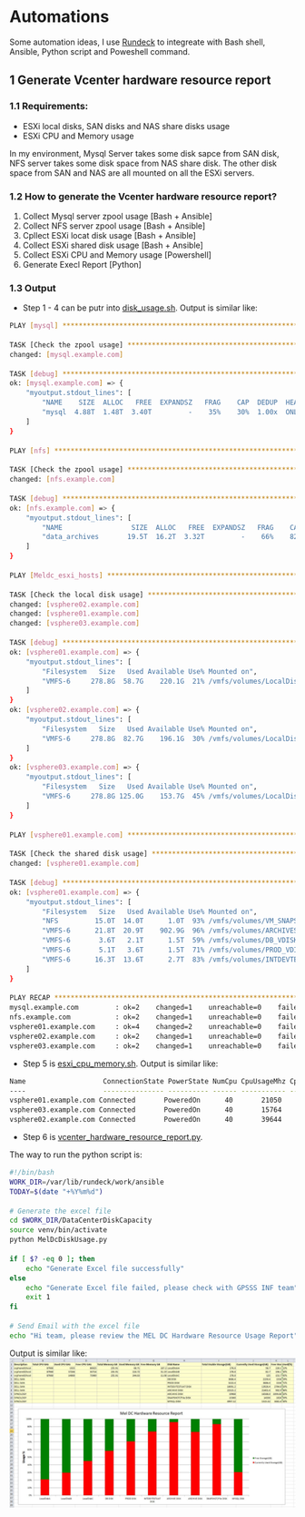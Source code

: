 # Automations
Some automation ideas, I use [Rundeck](www.rundeck.com) to integreate with Bash shell, Ansible, Python script and Poweshell command.

## 1 Generate Vcenter hardware resource report
### 1.1 Requirements:
- ESXi local disks, SAN disks and NAS share disks usage
- ESXi CPU and Memory usage

In my environment, Mysql Server takes some disk sapce from SAN disk, NFS server takes some disk space from NAS share disk. The other disk space from SAN and NAS are all mounted on all the ESXi servers.

### 1.2 How to generate the Vcenter hardware resource report?
1. Collect Mysql server zpool usage [Bash + Ansible]
2. Collect NFS server zpool usage [Bash + Ansible]
3. Cpllect ESXi locat disk usage [Bash + Ansible]
4. Collect ESXi shared disk usage [Bash + Ansible]
5. Collect ESXi CPU and Memory usage [Powershell]
6. Generate Execl Report [Python]

### 1.3 Output
- Step 1 - 4 can be putr into [disk_usage.sh](generate-vcenter-hardware-resource-report/disk_usage.sh). Output is similar like:
```bash
PLAY [mysql] *******************************************************************

TASK [Check the zpool usage] ***************************************************
changed: [mysql.example.com]

TASK [debug] *******************************************************************
ok: [mysql.example.com] => {
    "myoutput.stdout_lines": [
        "NAME    SIZE  ALLOC   FREE  EXPANDSZ   FRAG    CAP  DEDUP  HEALTH  ALTROOT",
        "mysql  4.88T  1.48T  3.40T         -    35%    30%  1.00x  ONLINE  -"
    ]
}

PLAY [nfs] *********************************************************************

TASK [Check the zpool usage] ***************************************************
changed: [nfs.example.com]

TASK [debug] *******************************************************************
ok: [nfs.example.com] => {
    "myoutput.stdout_lines": [
        "NAME                 SIZE  ALLOC   FREE  EXPANDSZ   FRAG    CAP  DEDUP  HEALTH  ALTROOT",
        "data_archives       19.5T  16.2T  3.32T         -    66%    82%  1.00x  ONLINE  -"
    ]
}

PLAY [Meldc_esxi_hosts] ********************************************************

TASK [Check the local disk usage] **********************************************
changed: [vsphere02.example.com]
changed: [vsphere01.example.com]
changed: [vsphere03.example.com]

TASK [debug] *******************************************************************
ok: [vsphere01.example.com] => {
    "myoutput.stdout_lines": [
        "Filesystem   Size   Used Available Use% Mounted on",
        "VMFS-6     278.8G  58.7G    220.1G  21% /vmfs/volumes/LocalDiskA"
    ]
}
ok: [vsphere02.example.com] => {
    "myoutput.stdout_lines": [
        "Filesystem   Size   Used Available Use% Mounted on",
        "VMFS-6     278.8G  82.7G    196.1G  30% /vmfs/volumes/LocalDiskB"
    ]
}
ok: [vsphere03.example.com] => {
    "myoutput.stdout_lines": [
        "Filesystem   Size   Used Available Use% Mounted on",
        "VMFS-6     278.8G 125.0G    153.7G  45% /vmfs/volumes/LocalDiskC"
    ]
}

PLAY [vsphere01.example.com] **************************************************

TASK [Check the shared disk usage] *********************************************
changed: [vsphere01.example.com]

TASK [debug] *******************************************************************
ok: [vsphere01.example.com] => {
    "myoutput.stdout_lines": [
        "Filesystem   Size   Used Available Use% Mounted on",
        "NFS         15.0T  14.0T      1.0T  93% /vmfs/volumes/VM_SNAPSHOTS",
        "VMFS-6      21.8T  20.9T    902.9G  96% /vmfs/volumes/ARCHIVES_VDISK",
        "VMFS-6       3.6T   2.1T      1.5T  59% /vmfs/volumes/DB_VDISK",
        "VMFS-6       5.1T   3.6T      1.5T  71% /vmfs/volumes/PROD_VDISK",
        "VMFS-6      16.3T  13.6T      2.7T  83% /vmfs/volumes/INTDEVTESTUAT_VDISK"
    ]
}

PLAY RECAP *********************************************************************
mysql.example.com         : ok=2    changed=1    unreachable=0    failed=0
nfs.example.com           : ok=2    changed=1    unreachable=0    failed=0
vsphere01.example.com     : ok=4    changed=2    unreachable=0    failed=0
vsphere02.example.com     : ok=2    changed=1    unreachable=0    failed=0
vsphere03.example.com     : ok=2    changed=1    unreachable=0    failed=0

```
- Step 5 is [esxi_cpu_memory.sh](generate-vcenter-hardware-resource-report/esxi_cpu_memory.sh). Output is similar like:
```bash
Name                   ConnectionState PowerState NumCpu CpuUsageMhz CpuTotalMhz MemoryUsageGB MemoryTotalGB Version
----                   --------------- ---------- ------ ----------- ----------- ------------- ------------- -------
vsphere01.example.com Connected       PoweredOn      40       21050       87960        69,421       255,908   6.5.0
vsphere03.example.com Connected       PoweredOn      40       15764       87960       245,847       255,908   6.5.0
vsphere02.example.com Connected       PoweredOn      40       39644       87960       232,036       255,908   6.5.0
```
- Step 6 is [vcenter_hardware_resource_report.py](generate-vcenter-hardware-resource-report/vcenter_hardware_resource_report.py). 

The way to run the python script is:
```bash
#!/bin/bash
WORK_DIR=/var/lib/rundeck/work/ansible
TODAY=$(date "+%Y%m%d")

# Generate the excel file
cd $WORK_DIR/DataCenterDiskCapacity
source venv/bin/activate
python MelDcDiskUsage.py

if [ $? -eq 0 ]; then
    echo "Generate Excel file successfully"
else
    echo "Generate Excel file failed, please check with GPSSS INF team"
    exit 1
fi

# Send Email with the excel file
echo "Hi team, please review the MEL DC Hardware Resource Usage Report" | mutt -a $WORK_DIR/DataCenterDiskCapacity/MelDataCenterHardwareUsageReport.$TODAY.xlsx -s "MEL DC Hardware Resource Usage Report ${TODAY}" -- $requestor1 $requestor2 
```

Output is similar like: ![Example](generate-vcenter-hardware-resource-report/MelDC.JPG)
